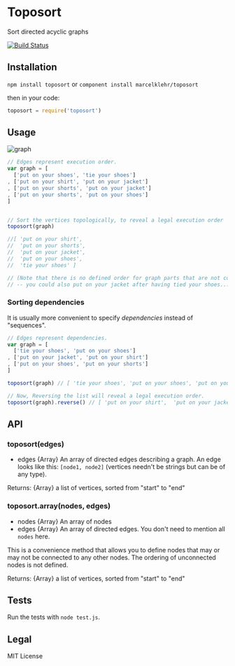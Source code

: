 # Toposort

Sort directed acyclic graphs

[![Build Status](https://travis-ci.org/marcelklehr/toposort.png)](https://travis-ci.org/marcelklehr/toposort)

## Installation

`npm install toposort` or `component install marcelklehr/toposort`  

then in your code:

```js
toposort = require('toposort')
```

## Usage

![graph](https://raw.githubusercontent.com/marcelklehr/toposort/master/graph.jpg)

```js
// Edges represent execution order.
var graph = [
  ['put on your shoes', 'tie your shoes']
, ['put on your shirt', 'put on your jacket']
, ['put on your shorts', 'put on your jacket']
, ['put on your shorts', 'put on your shoes']
]


// Sort the vertices topologically, to reveal a legal execution order
toposort(graph)

//[ 'put on your shirt',
//  'put on your shorts',
//  'put on your jacket',
//  'put on your shoes',
//  'tie your shoes' ]

// (Note that there is no defined order for graph parts that are not connected
// -- you could also put on your jacket after having tied your shoes...)
```

### Sorting dependencies
It is usually more convenient to specify *dependencies* instead of "sequences".
```js
// Edges represent dependencies.
var graph = [
  ['tie your shoes', 'put on your shoes']
, ['put on your jacket', 'put on your shirt']
, ['put on your shoes', 'put on your shorts']
]

toposort(graph) // [ 'tie your shoes', 'put on your shoes', 'put on your shorts', 'put on your jacket',  'put on your shirt' ]

// Now, Reversing the list will reveal a legal execution order.
toposort(graph).reverse() // [ 'put on your shirt',  'put on your jacket',  'put on your shorts',  'put on your shoes',  'tie your shoes' ]
```

## API

### toposort(edges)

+ edges {Array} An array of directed edges describing a graph. An edge looks like this: `[node1, node2]` (vertices needn't be strings but can be of any type).

Returns: {Array} a list of vertices, sorted from "start" to "end"

### toposort.array(nodes, edges)

+ nodes {Array} An array of nodes
+ edges {Array} An array of directed edges. You don't need to mention all `nodes` here.

This is a convenience method that allows you to define nodes that may or may not be connected to any other nodes. The ordering of unconnected nodes is not defined.

Returns: {Array} a list of vertices, sorted from "start" to "end"

## Tests

Run the tests with `node test.js`.

## Legal

MIT License